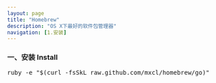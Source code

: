 ```yaml
---
layout: page
title: "Homebrew"
description: "OS X下最好的软件包管理器"
navigation: [1.安装]
---
```


<section>
    <div class="page-header">
        <h3>一、安装 Install <small></small></h3>
    </div>
<pre>
ruby -e "$(curl -fsSkL raw.github.com/mxcl/homebrew/go)"
</pre>  
</section>
